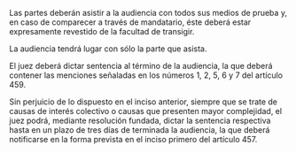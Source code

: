 Las partes deberán asistir a la audiencia con todos sus medios de prueba y, en caso de comparecer a través de mandatario, éste deberá estar expresamente revestido de la facultad de transigir.

La audiencia tendrá lugar con sólo la parte que asista.

El juez deberá dictar sentencia al término de la audiencia, la que deberá contener las menciones señaladas en los números 1, 2, 5, 6 y 7 del artículo 459.

Sin perjuicio de lo dispuesto en el inciso anterior, siempre que se trate de causas de interés colectivo o causas que presenten mayor complejidad, el juez podrá, mediante resolución fundada, dictar la sentencia respectiva hasta en un plazo de tres días de terminada la audiencia, la que deberá notificarse en la forma prevista en el inciso primero del artículo 457.